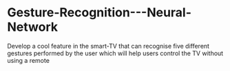 # Gesture-Recognition---Neural-Network
Develop a cool feature in the smart-TV that can recognise five different gestures performed by the user which will help users control the TV without using a remote
